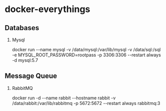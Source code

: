 # docker-everythings

## Databases

1. Mysql

    docker run --name mysql -v /data/mysql:/var/lib/mysql -v /data/sql:/sql -e MYSQL_ROOT_PASSWORD=rootpass -p 3306:3306 --restart always -d mysql:5.7

## Message Queue

1. RabbitMQ

    docker run -d --name rabbit --hostname rabbit -v /data/rabbit:/var/lib/rabbitmq -p 5672:5672 --restart always rabbitmq:3